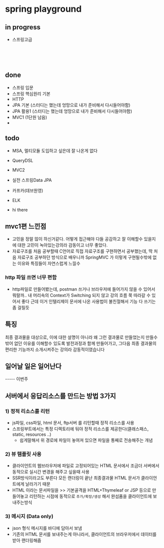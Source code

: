 # spring playground 

## in progress
- 스프링고급

<br>
<br>
<br>


## done
- 스프링 입문
- 스프링 핵심원리 기본
- HTTP
- JPA 기본 (스터디는 했는데 엉망으로 내가 준비해서 다시들어야함)
- JPA 활용1 (스터디는 했는데 엉망으로 내가 준비해서 다시들어야함)
- MVC1 (1단원 남음)
- 


## todo
- MSA, 멀티모듈 도입하고 싶은데 잘 나온게 없다
- QueryDSL
- MVC2
- 실전 스프링Data JPA
- 카프카(데브원영)
- ELK


- hi there

## mvc1편 느낀점
- 고민을 정말 많이 하신거같다. 어떻게 접근해야 다들 공감하고 잘 이해할수 있을지에 대한 고민이 녹아있는강의라 감동이고 너무 좋았다.
- 자료구조를 처음 공부할때 C언어로 직접 자료구조를 구현하면서 공부했는데, 딱 처음 자료구조 공부하던 방식으로 배우니까 SpringMVC 가 이렇게 구현될수밖에 없는 이유와 특징들이 자연스럽게 느낄수 

### http 파일 쓰면 너무 편함 
- http파일로 만들어봤는데, postman 쓰거나 브라우저에 들어가지 않을 수 있어서 뭐랄까.. 내 머리속의 Context가 Switching 되지 않고 강의 흐름 쭉 따라갈 수 있어서 좋다 근데 이거 인텔리제이 문서에 나온 사용법이 불친절해서 기능 다 쓰기는 좀 걸릴듯


## 특징
최종 결과물을 대상으로, 이에 대한 설명이 아니라
왜 그런 결과물로 만들었는지 만들수밖어 없던 이유를 이해할수 있도록
발전과정과 함께 만들어가고, 그다음 최종 결과물의 편리한 기능까지 소개시켜주는 강의라 감동적이였습니다

## 일어날 일은 일어난다


----- 이번주


## 서버에서 응답리소스를 만드는 방법 3가지

### 1) 정적 리소스를 리턴
  - js파일, css파일, html 문서, ftp서버 를 리턴할때 정적 리소스를 사용
  - 스프링부트에서는 특정 디렉토리에 둬야 정적 리소스를 제공한다(클래스패스, static, resources ..)
    - 쉽게말해서 위 경로에 파일이 놓여져 있으면 파일을 통째로 전송해주는 개념

### 2) 뷰 템플릿 사용
  - 클라이언트의 웹브라우저에 파일로 고정되어있는 HTML 문서에서 조금더 서버에서 동적으로 실시간 변경을 해주고 싶을때 사용
  - SSR방식이라고도 부른다 모든 랜더링이 끝난 최종결과물 HTML 문서가 클라이언트에게 날라가기 때문
  - HTML 이라는 문서파일을 >> 기본골격을 HTML+Thymeleaf or JSP 등으로 만들어놓고 리턴하는 시점에 동적으로 `추가/확장/생성` 해서 완섬품을 클라이언트에 보내주는방식

### 3) 메시지 (Data only)
  - json 형식 메시지를 바디에 담아서 보냄
  - 기존의 HTML 문서를 보내주는게 아니라서, 클라이언트의 브라우저에서 데이터를 받아 랜더링해줌

